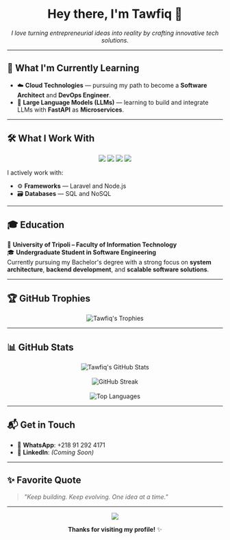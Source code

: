 <h1 align="center">Hey there, I'm Tawfiq 👋</h1>

<p align="center">
  <em>I love turning entrepreneurial ideas into reality by crafting innovative tech solutions.</em>
</p>

---

## 🚀 What I'm Currently Learning

- ☁️ **Cloud Technologies** — pursuing my path to become a **Software Architect** and **DevOps Engineer**.
- 🧠 **Large Language Models (LLMs)** — learning to build and integrate LLMs with **FastAPI** as **Microservices**.

---

## 🛠️ What I Work With

<p align="center">
  <img src="https://img.shields.io/badge/-Laravel-F55247?style=for-the-badge&logo=laravel&logoColor=white" />
  <img src="https://img.shields.io/badge/-Node.js-339933?style=for-the-badge&logo=node.js&logoColor=white" />
  <img src="https://img.shields.io/badge/-SQL-4479A1?style=for-the-badge&logo=mysql&logoColor=white" />
  <img src="https://img.shields.io/badge/-NoSQL-4DB33D?style=for-the-badge&logo=mongodb&logoColor=white" />
</p>

I actively work with:

- ⚙️ **Frameworks** — Laravel and Node.js
- 🗃️ **Databases** — SQL and NoSQL

---

## 🎓 Education

📍 **University of Tripoli – Faculty of Information Technology**  
🎓 **Undergraduate Student in Software Engineering**  
Currently pursuing my Bachelor's degree with a strong focus on **system architecture**, **backend development**, and **scalable software solutions**.

---

## 🏆 GitHub Trophies

<p align="center">
  <img src="https://github-profile-trophy.vercel.app/?username=Tawfiq-alqaidy&theme=darkhub&no-bg=true&no-frame=true&margin-w=15" alt="Tawfiq's Trophies" />
</p>

---

## 📊 GitHub Stats

<p align="center">
  <img src="https://github-readme-stats.vercel.app/api?username=Tawfiq-alqaidy&show_icons=true&theme=dark&count_private=true&hide_border=true&custom_title=My%20GitHub%20Stats" alt="Tawfiq's GitHub Stats" />
  <br /><br />
  <img src="https://github-readme-streak-stats.herokuapp.com/?user=Tawfiq-alqaidy&theme=dark&hide_border=true" alt="GitHub Streak" />
  <br /><br />
  <img src="https://github-readme-stats.vercel.app/api/top-langs/?username=Tawfiq-alqaidy&layout=compact&theme=dark&hide_border=true" alt="Top Languages" />
</p>

---

## 📬 Get in Touch

- 📱 **WhatsApp**: +218 91 292 4171
- 🔗 **LinkedIn**: *(Coming Soon)*

---

## ✨ Favorite Quote

> *"Keep building. Keep evolving. One idea at a time."*

---

<p align="center">
  <img src="https://capsule-render.vercel.app/api?type=waving&color=0:4F46E5,100:22D3EE&height=120&section=footer" />
</p>

<p align="center">
  <b>Thanks for visiting my profile!</b> ✨  
</p>
